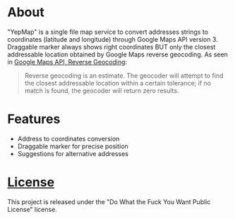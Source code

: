 About
=====

"YepMap" is a single file map service to convert addresses strings to coordinates (latitude and longitude) through Google Maps API version 3.
Draggable marker always shows right coordinates BUT only the closest addressable location obtained by Google Maps reverse geocoding. As seen in [Google Maps API, Reverse Geocoding](https://developers.google.com/maps/documentation/geocoding/#ReverseGeocoding "Google Maps API, Reverse Geocoding"):
> Reverse geocoding is an estimate. The geocoder will attempt to find the closest addressable location within a certain tolerance; if no match is found, the geocoder will return zero results.

Features
========

* Address to coordinates conversion
* Draggable marker for precise position
* Suggestions for alternative addresses

[License](LICENSE)
=======

This project is released under the "Do What the Fuck You Want Public License" license.
